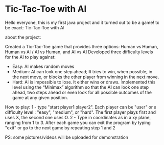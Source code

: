 # Tic-Tac-Toe with AI
Hello everyone, this is my first java project and it turned out to be a game! to be exact: Tic-Tac-Toe with AI

about the project:

Created a Tic-Tac-Toe game that provides three options: Human vs Human, Human vs AI / AI vs Human, and AI vs AI
Developed three difficulty levels for the AI to play against: 
  -	Easy: AI makes random moves
  -	Medium: AI can look one step ahead; It tries to win, when possible, in the next move, or blocks the other player from winning in the next move.
  -	Hard: AI is impossible to lose. It either wins or draws. Implemented this level using the “Minimax” algorithm so that the AI can look one step ahead, two steps ahead
    or even look for all possible outcomes of the game at any given position.

How to play:
1 - type "start player1 player2". Each player can be "user" or a difficulty level : "easy", "medium", or "hard". The first player plays first and uses X, the second one uses O.
2 - Type in coordinates as in a xy plane, ranging from 1 to 3.
After each game you can exit the program by typing "exit" or go to the next game by repeating step 1 and 2

PS: some pictures/videos will be uploaded for demonstration
